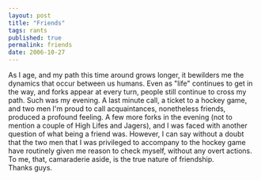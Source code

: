 ```yaml
---
layout: post
title: "Friends"
tags: rants
published: true
permalink: friends
date: 2006-10-27
---
```


As I age, and my path this time around grows longer, it bewilders me the dynamics that occur between us humans.  Even as "life" continues to get in the way, and forks appear at every turn, people still continue to cross my path.  Such was my evening.  A last minute call, a ticket to a hockey game, and two men I'm proud to call acquaintances, nonetheless friends, produced a profound feeling.
  A few more forks in the evening (not to mention a couple of High Lifes and Jagers), and I was faced with another question of what being a friend was.
However, I can say without a doubt that the two men that I was privileged to accompany to the hockey game have routinely given me reason to check myself, without any overt actions.  To me, that,  camaraderie aside, is the true nature of friendship.  
Thanks guys.
